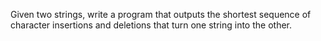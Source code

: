 Given two strings, write a program that outputs the shortest sequence of character insertions and deletions that turn one string into the other.
